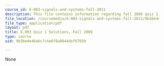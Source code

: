 ```yaml
---
course_id: 6-003-signals-and-systems-fall-2011
description: This file contains information regarding fall 2009 quiz 1 solutions.
file_location: /coursemedia/6-003-signals-and-systems-fall-2011/9b3be4e48a6c7c4e6f8a0844def67650_MIT6_003F11_F09q1_sol.pdf
file_type: application/pdf
layout: pdf
title: 6.003 Quiz 1 Solutions, Fall 2009
type: course
uid: 9b3be4e48a6c7c4e6f8a0844def67650

---
```

None